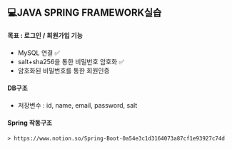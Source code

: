 ## 💻JAVA SPRING FRAMEWORK실습

#### 목표 : 로그인 / 회원가입 기능
* MySQL 연결 ✅
* salt+sha256을 통한 비밀번호 암호화 ✅
* 암호화된 비밀번호를 통한 회원인증

#### DB구조
* 저장변수 : id, name, email, password, salt

#### Spring 작동구조
    > https://www.notion.so/Spring-Boot-0a54e3c1d3164073a87cf1e93927c74d
